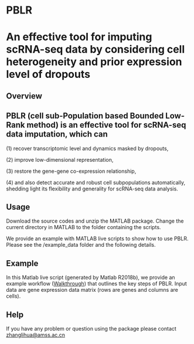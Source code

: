 # PBLR
An effective tool for imputing scRNA-seq data by considering cell heterogeneity and prior expression level of dropouts
===============

Overview
--------

PBLR (cell sub-Population based Bounded Low-Rank method) is an effective tool for scRNA-seq data imputation, which can
-
(1) recover transcriptomic level and dynamics masked by dropouts, 

(2) improve low-dimensional representation, 

(3) restore the gene-gene co-expression relationship, 

(4) and also detect accurate and robust cell subpopulations automatically, shedding light its flexibility and generality for scRNA-seq data analysis. 


Usage
-----
Download the source codes and unzip the MATLAB package. Change the current directory in MATLAB to the folder containing the scripts.

We provide an example with MATLAB live scripts to show how to use PBLR. Please see the /example_data folder and the following details.

Example
-----
In this Matlab live script (generated by Matlab R2018b), we provide an example workflow ([Walkthrough](https://github.com/amsszlh/PBLR/blob/master/example_data/Walkthrough_of_PBLR_on_example_data.pdf)) that outlines the key steps of PBLR. Input data are gene expression data matrix (rows are genes and columns are cells). 

Help
-----
If you have any problem or question using the package please contact zhanglihua@amss.ac.cn


